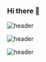 ### Hi there 👋

![header](https://capsule-render.vercel.app/api?text=Bring%it%on&type=waving&customColorList=0,2,3&animation=twinkling&height=300&section=header&fontColor=DBF4A7&fontSize=130&fontAlignY=40&desc=Hi%20this%20is%20DongHyun%20Ji😎&descSize=35&descAlignY=70)

![header](https://capsule-render.vercel.app/api?type=rect&height=200&text=Stroke%20Test&fontAlign=70&stroke=00FF00)

![header](https://capsule-render.vercel.app/api?height=400&text=Hello%20World!&desc=Hello%20capsule%20render)
